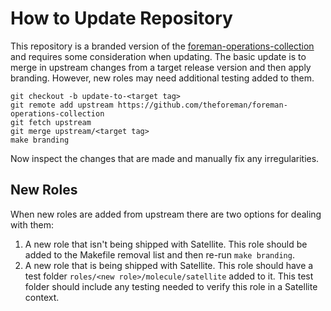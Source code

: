 # How to Update Repository

This repository is a branded version of the [foreman-operations-collection](https://github.com/theforeman/foreman-operations-collection) and requires some consideration when updating.
The basic update is to merge in upstream changes from a target release version and then apply branding. However, new roles may need additional testing added to them.

```
git checkout -b update-to-<target tag>
git remote add upstream https://github.com/theforeman/foreman-operations-collection
git fetch upstream
git merge upstream/<target tag>
make branding
```

Now inspect the changes that are made and manually fix any irregularities.

## New Roles

When new roles are added from upstream there are two options for dealing with them:

 1. A new role that isn't being shipped with Satellite. This role should be added to the Makefile removal list and then re-run `make branding`.
 2. A new role that is being shipped with Satellite. This role should have a test folder `roles/<new role>/molecule/satellite` added to it.
    This test folder should include any testing needed to verify this role in a Satellite context.
